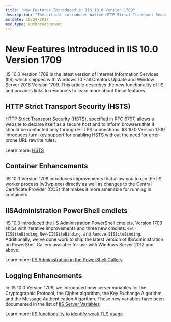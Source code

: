 ```yaml
---
title: "New Features Introduced in IIS 10.0 Version 1709"
description: "The article introduces native HTTP Strict Transport Security (HSTS) support in IIS 10.0 version 1709."
ms.date: 10/24/2017
msc.type: authoredcontent
---
```

# New Features Introduced in IIS 10.0 Version 1709

IIS 10.0 Version 1709 is the latest version of Internet Information Services
(IIS) which shipped with Windows 10 Fall Creators Update and Window Server 2016
Version 1709. This article describes the new functionality of IIS and provides
links to resources to learn more about these features.

## HTTP Strict Transport Security (HSTS)

HTTP Strict Transport Security (HSTS), specified in
[RFC 6797](https://tools.ietf.org/html/rfc6797), allows a website to declare
itself as a secure host and to inform browsers that it should be contacted only
through HTTPS connections. IIS 10.0 Version 1709 introduces turn-key support for
enabling HSTS without the need for error-prone URL rewrite rules.

Learn more: [HSTS](iis-10-version-1709-hsts.md)

## Container Enhancements

IIS 10.0 Version 1709 introduces improvements that allow you to run the IIS
worker process (w3wp.exe) directly as well as changes to the Central Certificate
Provider (CCS) that makes it more amenable for running in containers.

## IISAdministration PowerShell cmdlets

IIS 10.0 introduced the IIS Administration PowerShell cmdlets. Version 1709
ships with iterative improvements and three new cmdlets: `Get-IISSiteBinding`,
`New-IISSiteBinding`, and `Remove-IISSiteBinding`. Additionally, we've done work
to ship the latest version of IISAdministration on PowerShell Gallery available
for use with Windows Server 2012 and above.

Learn more: [IIS Administration in the PowerShell Gallery](https://blogs.iis.net/iisteam/introducing-iisadministration-in-the-powershell-gallery)

## Logging Enhancements

In IIS 10.0 Version 1709, we introduced new server variables for the
Cryptographic Protocol, the Cipher algorithm, the Key Exchange Algorithm, and
the Message Authentication Algorithm. These new variables have been documented
in the list of [IIS Server Variables](../../web-dev-reference/server-variables.md)

Learn more: [IIS functionality to identify weak TLS usage](https://cloudblogs.microsoft.com/microsoftsecure/2017/09/07/new-iis-functionality-to-help-identify-weak-tls-usage/)
